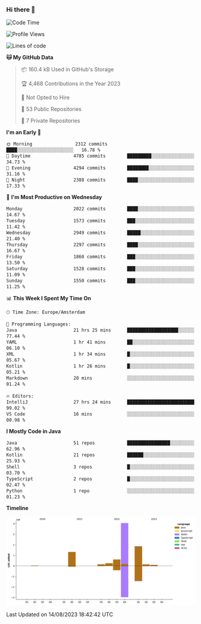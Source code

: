 ### Hi there 👋


<!--START_SECTION:waka-->
![Code Time](http://img.shields.io/badge/Code%20Time-3%2C495%20hrs%2018%20mins-blue)

![Profile Views](http://img.shields.io/badge/Profile%20Views-10-blue)

![Lines of code](https://img.shields.io/badge/From%20Hello%20World%20I%27ve%20Written-8.5%20million%20lines%20of%20code-blue)

**🐱 My GitHub Data** 

> 📦 160.4 kB Used in GitHub's Storage 
 > 
> 🏆 4,468 Contributions in the Year 2023
 > 
> 🚫 Not Opted to Hire
 > 
> 📜 53 Public Repositories 
 > 
> 🔑 7 Private Repositories 
 > 
**I'm an Early 🐤** 

```text
🌞 Morning                2312 commits        ████░░░░░░░░░░░░░░░░░░░░░   16.78 % 
🌆 Daytime                4785 commits        █████████░░░░░░░░░░░░░░░░   34.73 % 
🌃 Evening                4294 commits        ████████░░░░░░░░░░░░░░░░░   31.16 % 
🌙 Night                  2388 commits        ████░░░░░░░░░░░░░░░░░░░░░   17.33 % 
```
📅 **I'm Most Productive on Wednesday** 

```text
Monday                   2022 commits        ████░░░░░░░░░░░░░░░░░░░░░   14.67 % 
Tuesday                  1573 commits        ███░░░░░░░░░░░░░░░░░░░░░░   11.42 % 
Wednesday                2949 commits        █████░░░░░░░░░░░░░░░░░░░░   21.40 % 
Thursday                 2297 commits        ████░░░░░░░░░░░░░░░░░░░░░   16.67 % 
Friday                   1860 commits        ███░░░░░░░░░░░░░░░░░░░░░░   13.50 % 
Saturday                 1528 commits        ███░░░░░░░░░░░░░░░░░░░░░░   11.09 % 
Sunday                   1550 commits        ███░░░░░░░░░░░░░░░░░░░░░░   11.25 % 
```


📊 **This Week I Spent My Time On** 

```text
🕑︎ Time Zone: Europe/Amsterdam

💬 Programming Languages: 
Java                     21 hrs 25 mins      ███████████████████░░░░░░   77.44 % 
YAML                     1 hr 41 mins        ██░░░░░░░░░░░░░░░░░░░░░░░   06.10 % 
XML                      1 hr 34 mins        █░░░░░░░░░░░░░░░░░░░░░░░░   05.67 % 
Kotlin                   1 hr 26 mins        █░░░░░░░░░░░░░░░░░░░░░░░░   05.21 % 
Markdown                 20 mins             ░░░░░░░░░░░░░░░░░░░░░░░░░   01.24 % 

🔥 Editors: 
IntelliJ                 27 hrs 24 mins      █████████████████████████   99.02 % 
VS Code                  16 mins             ░░░░░░░░░░░░░░░░░░░░░░░░░   00.98 % 
```

**I Mostly Code in Java** 

```text
Java                     51 repos            ████████████████░░░░░░░░░   62.96 % 
Kotlin                   21 repos            ██████░░░░░░░░░░░░░░░░░░░   25.93 % 
Shell                    3 repos             █░░░░░░░░░░░░░░░░░░░░░░░░   03.70 % 
TypeScript               2 repos             █░░░░░░░░░░░░░░░░░░░░░░░░   02.47 % 
Python                   1 repo              ░░░░░░░░░░░░░░░░░░░░░░░░░   01.23 % 
```



**Timeline**

![Lines of Code chart](https://raw.githubusercontent.com/powercasgamer/powercasgamer/master/assets/bar_graph.png)


 Last Updated on 14/08/2023 18:42:42 UTC
<!--END_SECTION:waka-->
